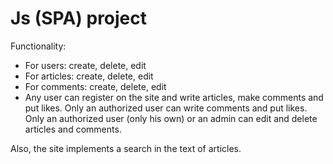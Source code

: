 # Js (SPA) project

Functionality:

- For users: create, delete, edit
- For articles: create, delete, edit
- For comments: create, delete, edit
- Any user can register on the site and write articles, make comments and put likes. Only an authorized user can write comments and put likes. Only an authorized user (only his own) or an admin can edit and delete articles and comments.

Also, the site implements a search in the text of articles.
